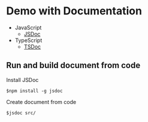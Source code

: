 # Demo with Documentation
* JavaScript
    * [JSDoc](https://jsdoc.app/)
* TypeScript
    * [TSDoc](https://tsdoc.org/)

## Run and build document from code

Install JSDoc
```
$npm install -g jsdoc
```

Create document from code
```
$jsdoc src/
```